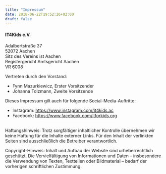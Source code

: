 ```yaml
---
title: "Impressum"
date: 2018-06-22T19:52:26+02:00
draft: false
---
```


#### IT4Kids e.V.

Adalbertstraße 37 \
52072 Aachen \
Sitz des Vereins ist Aachen \
Registergericht Amtsgericht Aachen \
VR 6008

Vertreten durch den Vorstand:
- Fynn Mazurkiewicz, Erster Vorsitzender
- Johanna Tolzmann, Zweite Vorsitzende

Dieses Impressum gilt auch für folgende Social-Media-Auftritte:

- Instagram: https://www.instagram.com/it4kids.ac
- Facebook: https://www.facebook.com/itforkids.org

\
Haftungshinweis: Trotz sorgfältiger inhaltlicher Kontrolle übernehmen wir keine Haftung für die Inhalte externer Links. Für den Inhalt der verlinkten Seiten sind ausschließlich die Betreiber verantwortlich.

Copyright-Hinweis: Inhalt und Aufbau der Website sind urheberrechtlich geschützt. Die Vervielfältigung von Informationen und Daten – insbesondere die Verwendung von Texten, Textteilen oder Bildmaterial – bedarf der vorherigen schriftlichen Zustimmung.
